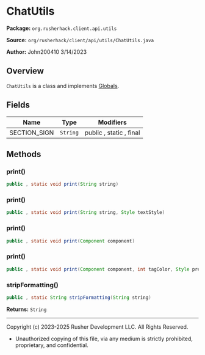 # ChatUtils

**Package:** `org.rusherhack.client.api.utils`

**Source:** `org/rusherhack/client/api/utils/ChatUtils.java`

**Author:** John200410 3/14/2023



## Overview

`ChatUtils` is a class and implements [Globals](Globals.md).

## Fields

| Name | Type | Modifiers |
|------|------|----------|
| SECTION_SIGN | `String` | public , static , final |


## Methods

### print()

```java
public , static void print(String string)
```

### print()

```java
public , static void print(String string, Style textStyle)
```

### print()

```java
public , static void print(Component component)
```

### print()

```java
public , static void print(Component component, int tagColor, Style prefixStyle, int typeID)
```

### stripFormatting()

```java
public , static String stripFormatting(String string)
```

**Returns:** `String`

---

Copyright (c) 2023-2025 Rusher Development LLC. All Rights Reserved.
* Unauthorized copying of this file, via any medium is strictly prohibited, proprietary, and confidential.
